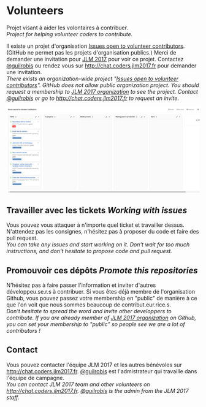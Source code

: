 # Volunteers

Projet visant à aider les volontaires à contribuer.  
*Project for helping volunteer coders to contribute.*

Il existe un projet d'organisation [Issues open to volunteer contributors](https://github.com/orgs/jlm2017/projects/2). (GitHub ne permet pas les projets d'organisation publics.) Merci de demander une invitation pour [JLM 2017](https://github.com/jlm2017) pour voir ce projet. Contactez [@guilrobis](https://twitter.com/guilrobis) ou rendez vous sur http://chat.coders.jlm2017.fr pour demander une invitation.  
*There exists an organization-wide project "[Issues open to volunteer contributors](https://github.com/orgs/jlm2017/projects/2)". GitHub does not allow public organization project. You should request a membership to [JLM 2017 organization](https://github.com/jlm2017) to see the project. Contact [@guilrobis](https://twitter.com/guilrobis) or go to http://chat.coders.jlm2017.fr to request an invite.*

![Project screenshort](project_screenshot.png)


## Travailler avec les tickets *Working with issues*

Vous pouvez vous attaquer à n'importe quel ticket et travailler dessus. N'attendez pas les consignes, n'hésitez pas à proposer du code et faire des pull request.  
*You can take any issues and start working on it. Don't wait for too much instructions, and don't hesitate to propose code and pull request.*

## Promouvoir ces dépôts *Promote this repositories*

N'hésitez pas à faire passer l'information et inviter d'autres développeu.se.r.s à contribuer. Si vous êtes déjà membre de l'organisation Github, vous pouvez passez votre membership en "public" de manière à ce que l'on voit que nous sommes beaucoup de contribut.eur.rice.s.  
*Don't hesitate to spread the word and invite other developpers to contribute. If you are already member of [JLM 2017 organization](https://github.com/jlm2017) on Github, you can set your membership to "public" so people see we are a lot of contributors !*

## Contact

Vous pouvez contacter l'équipe JLM 2017 et les autres bénévoles sur http://chat.coders.jlm2017.fr. [@guilrobis](https://twitter.com/guilrobis) est l'admistrateur qui travaille dans l'équipe de campagne.  
*You can contact JLM 2017 team and other volunteers on http://chat.coders.jlm2017.fr. [@guilrobis](https://twitter.com/guilrobis) is the admin from the JLM 2017 staff.*
